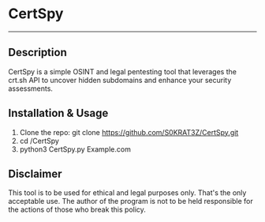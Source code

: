 # CertSpy
---
## Description
CertSpy is a simple OSINT and legal pentesting tool that leverages the crt.sh API to uncover hidden subdomains and enhance your security assessments.

## Installation & Usage
1. Clone the repo: git clone https://github.com/S0KRAT3Z/CertSpy.git
2. cd /CertSpy
3. python3 CertSpy.py Example.com

## Disclaimer
This tool is to be used for ethical and legal purposes only. That's the only acceptable use. The author of the program is not to be held responsible for the actions of those who break this policy.
